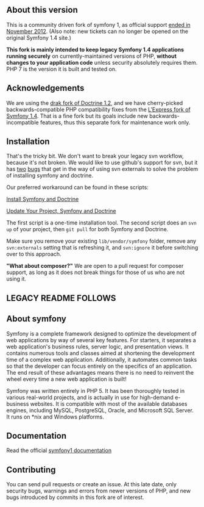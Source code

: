 About this version
------------------

This is a community driven fork of symfony 1, as official support [ended in November 2012](http://symfony.com/blog/symfony-1-4-end-of-maintenance-what-does-it-mean). (Also note: new tickets can no longer be opened on the original Symfony 1.4 site.)

**This fork is mainly intended to keep legacy Symfony 1.4 applications running securely** on currently-maintained versions of PHP, **without changes to your application code** unless security absolutely requires them. PHP 7 is the version it is built and tested on.  


Acknowledgements
----------------

We are using the [drak fork of Doctrine 1.2](https://github.com/drak/doctrine1), and we have cherry-picked backwards-compatible PHP compatibility fixes from the [L'Express fork of Symfony 1.4](https://github.com/lexpress/symfony1). That is a fine fork but its goals include new backwards-incompatible features, thus this separate fork for maintenance work only.

Installation
------------

That's the tricky bit. We don't want to break your legacy svn workflow, because it's not broken. We would like to use github's support for svn, but it has [two](https://github.com/isaacs/github/issues/344) [bugs](https://github.com/isaacs/github/issues/345) that get in the way of using svn externals to solve the problem of installing symfony and doctrine.

Our preferred workaround can be found in these scripts:

[Install Symfony and Doctrine](http://svn.apostrophenow.org/sandboxes/asandbox/branches/1.5/install-symfony)

[Update Your Project, Symfony and Doctrine](http://svn.apostrophenow.org/sandboxes/asandbox/branches/1.5/update)

The first script is a one-time installation tool. The second script does an `svn up` of your project, then `git pull` for both Symfony and Doctrine.

Make sure you remove your existing `lib/vendor/symfony` folder, remove any `svn:externals` setting that is refreshing it, and `svn:ignore` it before switching over to this approach.

**"What about composer?"** We are open to a pull request for composer support, as long as it does not break things for those of us who are not using it.

LEGACY README FOLLOWS
---------------------

About symfony
-------------

Symfony is a complete framework designed to optimize the development of web applications by way of several key features.
For starters, it separates a web application's business rules, server logic, and presentation views.
It contains numerous tools and classes aimed at shortening the development time of a complex web application.
Additionally, it automates common tasks so that the developer can focus entirely on the specifics of an application.
The end result of these advantages means there is no need to reinvent the wheel every time a new web application is built!

Symfony was written entirely in PHP 5.
It has been thoroughly tested in various real-world projects, and is actually in use for high-demand e-business websites.
It is compatible with most of the available databases engines, including MySQL, PostgreSQL, Oracle, and Microsoft SQL Server.
It runs on *nix and Windows platforms.

Documentation
-------------

Read the official [symfony1 documentation](http://symfony.com/legacy)

Contributing
------------

You can send pull requests or create an issue. At this late date, only security bugs, warnings and errors from newer versions of PHP, and new bugs introduced by commits in this fork are of interest.

